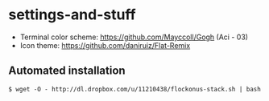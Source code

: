 # settings-and-stuff

- Terminal color scheme: https://github.com/Mayccoll/Gogh (Aci - 03)
- Icon theme: https://github.com/daniruiz/Flat-Remix

## Automated installation

```
$ wget -O - http://dl.dropbox.com/u/11210438/flockonus-stack.sh | bash
```
